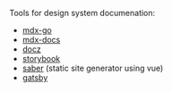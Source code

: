 Tools for design system documenation:

- [mdx-go](https://github.com/jxnblk/mdx-go)
- [mdx-docs](https://github.com/jxnblk/mdx-docs)
- [docz](https://www.docz.site/)
- [storybook](https://storybook.js.org/)
- [saber](https://saber.land/) (static site generator using vue)
- [gatsby](https://www.gatsbyjs.org/)
